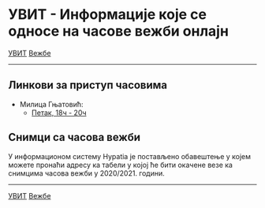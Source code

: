 # УВИТ - Информације које се односе на часове вежби онлајн

[УВИТ](../../README.md) [Вежбе](../README.md)

---

## Линкови за приступ часовима

- Милица Гњатовић:
    - [Петак, 18ч - 20ч](https://matf.webex.com/matf/j.php?MTID=mcf5ae3fc0a97160d3b8868b1acb008e4)

## Снимци са часова вежби

У информационом систему Hypatia је постављено обавештење у којем можете пронаћи адресу ка табели у којој ће бити окачене везе ка снимцима часова вежби у 2020/2021. години.

--- 

[УВИТ](../../README.md) [Вежбе](../README.md)
